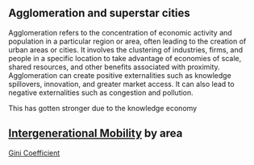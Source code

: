 ---
---

## Agglomeration and superstar cities

Agglomeration refers to the concentration of economic activity and population in a particular region or area, often leading to the creation of urban areas or cities. It involves the clustering of industries, firms, and people in a specific location to take advantage of economies of scale, shared resources, and other benefits associated with proximity. Agglomeration can create positive externalities such as knowledge spillovers, innovation, and greater market access. It can also lead to negative externalities such as congestion and pollution.

This has gotten stronger due to the knowledge economy

## [Intergenerational Mobility](Intergenerational%20Mobility.md) by area

[Gini Coefficient](Gini%20Coefficient.md)
